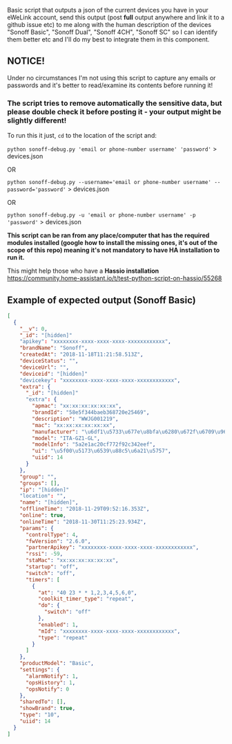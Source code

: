 Basic script that outputs a json of the current devices you have in your eWeLink account, send this output (post **full** output anywhere and link it to a github issue etc) to me along with the human description of the devices "Sonoff Basic", "Sonoff Dual", "Sonoff 4CH", "Sonoff SC" so I can identify them better etc and I'll do my best to integrate them in this component.

## NOTICE!

Under no circumstances I'm not using this script to capture any emails or passwords and it's better to read/examine its contents before running it! 

### The script tries to remove automatically the sensitive data, but please double check it before posting it - your output might be slightly different!

To run this it just, `cd` to the location of the script and:

`python sonoff-debug.py 'email or phone-number username' 'password'` > devices.json 

OR

`python sonoff-debug.py --username='email or phone-number username' --password='password'` > devices.json 

OR

`python sonoff-debug.py -u 'email or phone-number username' -p 'password'` > devices.json

**This script can be ran from any place/computer that has the required modules installed (google how to install the missing ones, it's out of the scope of this repo) meaning it's not mandatory to have HA installation to run it.** 

This might help those who have a **Hassio installation** https://community.home-assistant.io/t/test-python-script-on-hassio/55268 

## Example of expected output (Sonoff Basic)

```json
[
  {
    "__v": 0, 
    "_id": "[hidden]" 
    "apikey": "xxxxxxxx-xxxx-xxxx-xxxx-xxxxxxxxxxxx", 
    "brandName": "Sonoff", 
    "createdAt": "2018-11-18T11:21:58.513Z", 
    "deviceStatus": "", 
    "deviceUrl": "", 
    "deviceid": "[hidden]" 
    "devicekey": "xxxxxxxx-xxxx-xxxx-xxxx-xxxxxxxxxxxx", 
    "extra": {
      "_id": "[hidden]" 
      "extra": {
        "apmac": "xx:xx:xx:xx:xx:xx", 
        "brandId": "58e5f344baeb368720e25469", 
        "description": "WWJG001219", 
        "mac": "xx:xx:xx:xx:xx:xx", 
        "manufacturer": "\u6df1\u5733\u677e\u8bfa\u6280\u672f\u6709\u9650\u516c\u53f8", 
        "model": "ITA-GZ1-GL", 
        "modelInfo": "5a2e1ac20cf772f92c342eef", 
        "ui": "\u5f00\u5173\u6539\u88c5\u6a21\u5757", 
        "uiid": 14
      }
    }, 
    "group": "", 
    "groups": [], 
    "ip": "[hidden]" 
    "location": "", 
    "name": "[hidden]", 
    "offlineTime": "2018-11-29T09:52:16.353Z", 
    "online": true, 
    "onlineTime": "2018-11-30T11:25:23.934Z", 
    "params": {
      "controlType": 4, 
      "fwVersion": "2.6.0", 
      "partnerApikey": "xxxxxxxx-xxxx-xxxx-xxxx-xxxxxxxxxxxx", 
      "rssi": -59, 
      "staMac": "xx:xx:xx:xx:xx:xx", 
      "startup": "off", 
      "switch": "off", 
      "timers": [
        {
          "at": "40 23 * * 1,2,3,4,5,6,0", 
          "coolkit_timer_type": "repeat", 
          "do": {
            "switch": "off"
          }, 
          "enabled": 1, 
          "mId": "xxxxxxxx-xxxx-xxxx-xxxx-xxxxxxxxxxxx", 
          "type": "repeat"
        }
      ]
    }, 
    "productModel": "Basic", 
    "settings": {
      "alarmNotify": 1, 
      "opsHistory": 1, 
      "opsNotify": 0
    }, 
    "sharedTo": [], 
    "showBrand": true, 
    "type": "10", 
    "uiid": 14
  }
]
```

